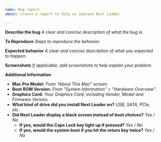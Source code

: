 ```yaml
---
name: Bug report
about: Create a report to help us improve Next Loader

---
```


**Describe the bug**
*A clear and concise description of what the bug is.*

**To Reproduce**
*Steps to reproduce the behavior.*

**Expected behavior**
*A clear and concise description of what you expected to happen.*

**Screenshots**
*If applicable, add screenshots to help explain your problem.*

**Additional Information**
* **Mac Pro Model:** *From "About This Mac" screen.*
* **Boot ROM Version:**  *From "System Information" > "Hardware Overview".*
* **Graphics Card:** *Your Graphics Card, including Vendor, Model and Firmware Version.* 
* **What kind of drive did you install Next Loader on?** *USB, SATA, PCIe, etc.*
* **Did Next Loader display a black screen instead of boot choices?** *Yes / No*
	* **If yes, would the Caps Lock key light up if pressed?** *Yes / No*
	* **If yes, would the system boot if you hit the return key twice?** *Yes / No*
